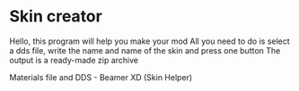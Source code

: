 # Skin creator
Hello, this program will help you make your mod
All you need to do is select a dds file, write the name and name of the skin and press one button
The output is a ready-made zip archive

Materials file and DDS - Beamer XD (Skin Helper)

